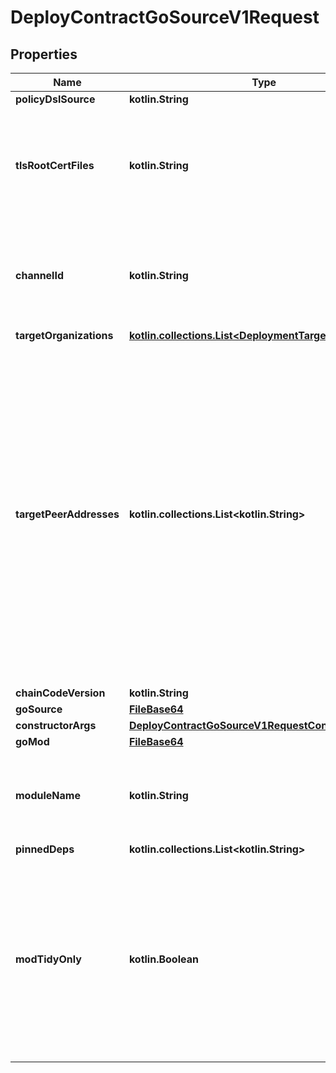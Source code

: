 
# DeployContractGoSourceV1Request

## Properties
Name | Type | Description | Notes
------------ | ------------- | ------------- | -------------
**policyDslSource** | **kotlin.String** |  | 
**tlsRootCertFiles** | **kotlin.String** | The TLS root cert files that will be passed to the chaincode instantiation command. | 
**channelId** | **kotlin.String** | The name of the Fabric channel where the contract will get instantiated. | 
**targetOrganizations** | [**kotlin.collections.List&lt;DeploymentTargetOrganization&gt;**](DeploymentTargetOrganization.md) |  | 
**targetPeerAddresses** | **kotlin.collections.List&lt;kotlin.String&gt;** | An array of peer addresses where the contract will be instantiated. Note that at present only the first item from this array will be used which is the behavior taken from the official Fabric samples repository and therefore it is assumed to be correct usage. | 
**chainCodeVersion** | **kotlin.String** |  | 
**goSource** | [**FileBase64**](FileBase64.md) |  | 
**constructorArgs** | [**DeployContractGoSourceV1RequestConstructorArgs**](DeployContractGoSourceV1RequestConstructorArgs.md) |  |  [optional]
**goMod** | [**FileBase64**](FileBase64.md) |  |  [optional]
**moduleName** | **kotlin.String** | The go module name that will be used for the go compilation process. |  [optional]
**pinnedDeps** | **kotlin.collections.List&lt;kotlin.String&gt;** |  |  [optional]
**modTidyOnly** | **kotlin.Boolean** | Indicates to the go chaincode compiler of Cactus if it should do an actual go compilation with the contact source or if it should just execute the go mod tidy command. |  [optional]



